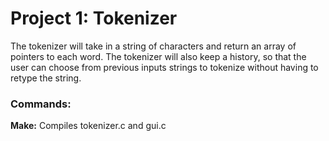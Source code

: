 Project 1: Tokenizer
====================
The tokenizer will take in a string of characters and return an array of pointers to each word. The tokenizer will also keep a history, so that the user can choose from previous inputs strings to tokenize without having to retype the string.

### Commands:
**Make:** Compiles tokenizer.c and gui.c
